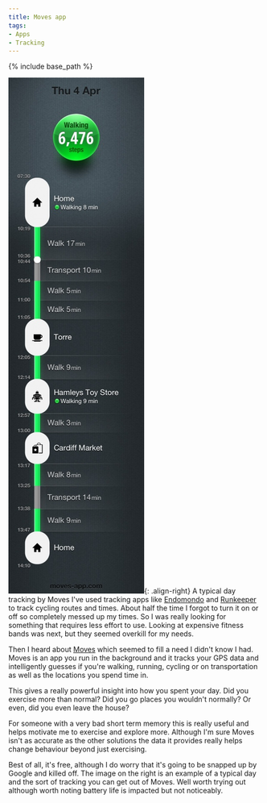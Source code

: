```yaml
---
title: Moves app
tags:
- Apps
- Tracking
---
```


{% include base_path %}

![A typical day tracking by Moves](/images/static_52001c0be4b09bc7c9f838c9_52224ed3e4b0ba9919a3e0e1_52001dcae4b05c9447cc62b5_1375739342823__img.jpg){: .align-right}
A typical day tracking by Moves I've used tracking apps like [Endomondo](http://www.endomondo.com/) and [Runkeeper](http://runkeeper.com/) to track cycling routes and times. About half the time I forgot to turn it on or off so completely messed up my times. So I was really looking for something that requires less effort to use. Looking at expensive fitness bands was next, but they seemed overkill for my needs.

Then I heard about [Moves](http://www.moves-app.com/) which seemed to fill a need I didn't know I had. Moves is an app you run in the background and it tracks your GPS data and intelligently guesses if you're walking, running, cycling or on transportation as well as the locations you spend time in.

This gives a really powerful insight into how you spent your day. Did you exercise more than normal? Did you go places you wouldn't normally? Or even, did you even leave the house?

For someone with a very bad short term memory this is really useful and helps motivate me to exercise and explore more. Although I'm sure Moves isn't as accurate as the other solutions the data it provides really helps change behaviour beyond just exercising.

Best of all, it's free, although I do worry that it's going to be snapped up by Google and killed off. The image on the right is an example of a typical day and the sort of tracking you can get out of Moves. Well worth trying out although worth noting battery life is impacted but not noticeably.
